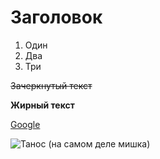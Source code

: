 # Заголовок

1. Один
2. Два
3. Три

~~Зачеркнутый текст~~

<b>Жирный текст</b>

[Google](https://google.com/ "Ссылка на гугл")

![Танос (на самом деле мишка)](https://i.pinimg.com/originals/8a/de/fe/8adefe5af862b4f9cec286c6ee4722cb.jpg "Это Танос (на самом деле мишка)")
